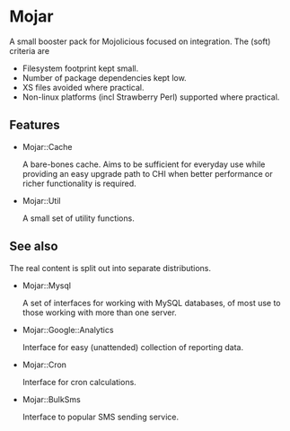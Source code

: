 # Mojar

A small booster pack for Mojolicious focused on integration.
The (soft) criteria are
*   Filesystem footprint kept small.
*   Number of package dependencies kept low.
*   XS files avoided where practical.
*   Non-linux platforms (incl Strawberry Perl) supported where practical.

## Features

*   Mojar::Cache

    A bare-bones cache.  Aims to be sufficient for everyday use while providing
an easy upgrade path to CHI when better performance or richer functionality is
required.

*   Mojar::Util

    A small set of utility functions.

## See also

The real content is split out into separate distributions.

*   Mojar::Mysql

    A set of interfaces for working with MySQL databases, of most use to those
working with more than one server.

*   Mojar::Google::Analytics

    Interface for easy (unattended) collection of reporting data.

*   Mojar::Cron

    Interface for cron calculations.

*   Mojar::BulkSms

    Interface to popular SMS sending service.
